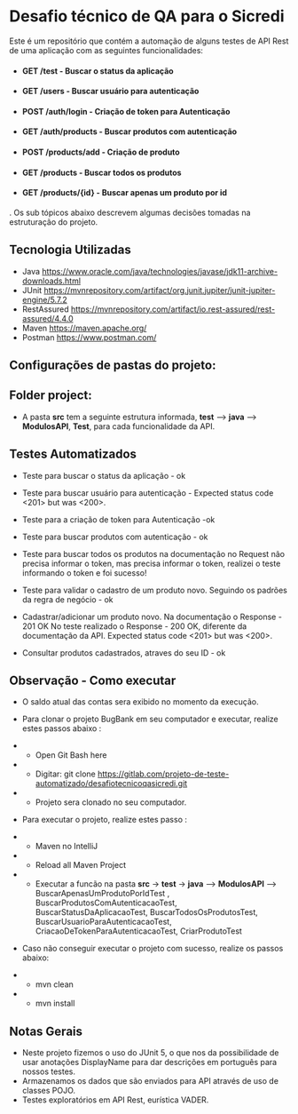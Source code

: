 # Desafio técnico de QA para o Sicredi 

Este é um repositório que contém a automação de alguns testes de API Rest de uma aplicação com as seguintes funcionalidades:
- #### GET /test - Buscar o status da aplicação
- #### GET /users - Buscar usuário para autenticação
- #### POST /auth/login - Criação de token para Autenticação
- #### GET /auth/products - Buscar produtos com autenticação
- #### POST /products/add - Criação de produto
- #### GET /products - Buscar todos os produtos
- #### GET /products/{id} - Buscar apenas um produto por id

. Os sub tópicos abaixo descrevem algumas decisões tomadas na estruturação do projeto.


## Tecnologia Utilizadas

- Java
  https://www.oracle.com/java/technologies/javase/jdk11-archive-downloads.html
- JUnit
  https://mvnrepository.com/artifact/org.junit.jupiter/junit-jupiter-engine/5.7.2
- RestAssured
  https://mvnrepository.com/artifact/io.rest-assured/rest-assured/4.4.0
- Maven
  https://maven.apache.org/
- Postman
  https://www.postman.com/

##	Configurações de pastas do projeto:

##  Folder project:

- A pasta **src** tem a seguinte estrutura informada, **test** --> **java** --> **ModulosAPI**, **Test**, para cada funcionalidade da API.

## Testes Automatizados

- Teste para  buscar o status da aplicação - ok


- Teste para buscar usuário para autenticação - Expected status code <201> but was <200>.


- Teste para a criação de token para Autenticação -ok


- Teste para buscar produtos com autenticação - ok


- Teste para buscar todos os produtos na documentação no Request não precisa informar o token, mas precisa informar o token, realizei o teste informando o token e foi sucesso!


- Teste para validar o cadastro de um produto novo. Seguindo os padrões da regra de negócio - ok


- Cadastrar/adicionar um produto novo.
Na documentação o Response - 201 OK
No teste realizado o Response - 200 OK, diferente da documentação da API.
  Expected status code <201> but was <200>.


- Consultar produtos cadastrados, atraves do seu ID - ok

## Observação - Como executar
- O saldo atual das contas sera exibido no momento da execução.
- Para clonar o projeto BugBank em seu computador e executar, realize estes passos abaixo :
- - Open Git Bash here
- - Digitar: git clone https://gitlab.com/projeto-de-teste-automatizado/desafiotecnicoqasicredi.git
- - Projeto sera clonado no seu computador.
- Para executar o projeto, realize estes passo :
- - Maven no IntelliJ
- - Reload all Maven Project
- - Executar a funcão na pasta **src** -> **test** -> **java** -->  **ModulosAPI** -->  BuscarApenasUmProdutoPorIdTest , BuscarProdutosComAutenticacaoTest, BuscarStatusDaAplicacaoTest, BuscarTodosOsProdutosTest, BuscarUsuarioParaAutenticacaoTest, CriacaoDeTokenParaAutenticacaoTest, CriarProdutoTest  

- Caso não conseguir executar o projeto com sucesso, realize os passos abaixo:
- - mvn clean
- - mvn install
## Notas Gerais

- Neste projeto fizemos o uso do JUnit 5, o que nos da possibilidade de usar anotações DisplayName para dar descrições em português para nossos testes.
- Armazenamos os dados que são enviados para API através de uso de classes POJO.
- Testes exploratórios em API Rest, eurística VADER.

   
  
    
 
